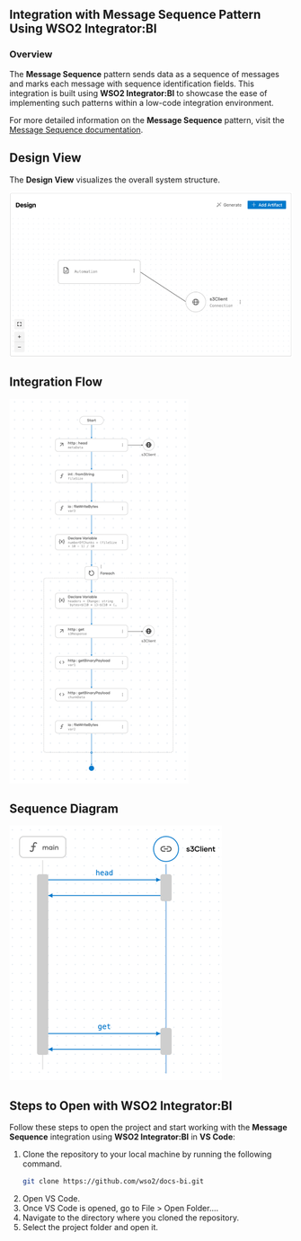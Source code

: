 ## Integration with Message Sequence Pattern Using WSO2 Integrator:BI

### Overview

The **Message Sequence** pattern sends data as a sequence of messages and marks each message with sequence identification fields. 
This integration is built using **WSO2 Integrator:BI** to showcase the ease of implementing such patterns within a low-code integration environment.

For more detailed information on the **Message Sequence** pattern, visit the [Message Sequence documentation](https://www.enterpriseintegrationpatterns.com/patterns/messaging/MessageSequence.html).

## Design View

The **Design View** visualizes the overall system structure.

![Design View](design.png)

## Integration Flow

![Flow Diagram](flow.png)

## Sequence Diagram

![Flow Diagram](sequence.png)

## Steps to Open with WSO2 Integrator:BI

Follow these steps to open the project and start working with the **Message Sequence** integration using **WSO2 Integrator:BI** in **VS Code**:

1. Clone the repository to your local machine by running the following command.
   ```bash
   git clone https://github.com/wso2/docs-bi.git
   ```
2. Open VS Code.
3. Once VS Code is opened, go to File > Open Folder....
4. Navigate to the directory where you cloned the repository.
5. Select the project folder and open it.
